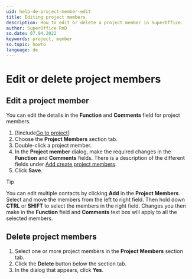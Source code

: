 ```yaml
---
uid: help-de-project-member-edit
title: Editing project members
description: How to edit or delete a project member in SuperOffice.
author: SuperOffice RnD
so.date: 07.04.2022
keywords: project, member
so.topic: howto
language: de
---
```


# Edit or delete project members

## Edit a project member

You can edit the details in the **Function** and **Comments** field for project members.

1. [!include[Go to project](../includes/goto-project.md)]
2. Choose the **Project Members** section tab.
3. Double-click a project member.
4. In the **Project member** dialog, make the required changes in the **Function** and **Comments** fields. There is a description of the different fields under [Add create project members][1].
5. Click **Save**.

> [!TIP]
> You can edit multiple contacts by clicking **Add** in the **Project Members**. Select and move the members from the left to right field. Then hold down **CTRL** or **SHIFT** to select the members in the right field. Changes you then make in the **Function** field and **Comments** text box will apply to all the selected members.

## Delete project members

1. Select one or more project members in the **Project Members** section tab.
2. Click the **Delete** button below the section tab.
3. In the dialog that appears, click **Yes**.

<!-- Referenced links -->
[1]: add.md

<!-- Referenced images -->

